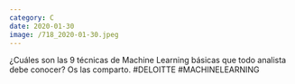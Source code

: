 ```yaml
--- 
category: C 
date: 2020-01-30 
image: /718_2020-01-30.jpeg 
--- 
```


¿Cuáles son las 9 técnicas de Machine Learning básicas que todo analista debe conocer? Os las comparto. #DELOITTE #MACHINELEARNING
